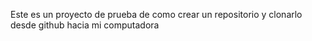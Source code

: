 

Este es un proyecto de prueba de como crear un repositorio y clonarlo desde  github hacia mi computadora
